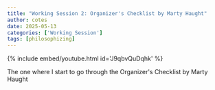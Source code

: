 ```yaml
---
title: "Working Session 2: Organizer's Checklist by Marty Haught"
author: cotes
date: 2025-05-13
categories: ['Working Session']
tags: [philosophizing]
---
```


{% include embed/youtube.html id='J9qbvQuDqhk' %}

The one where I start to go through the Organizer's Checklist by Marty Haught
